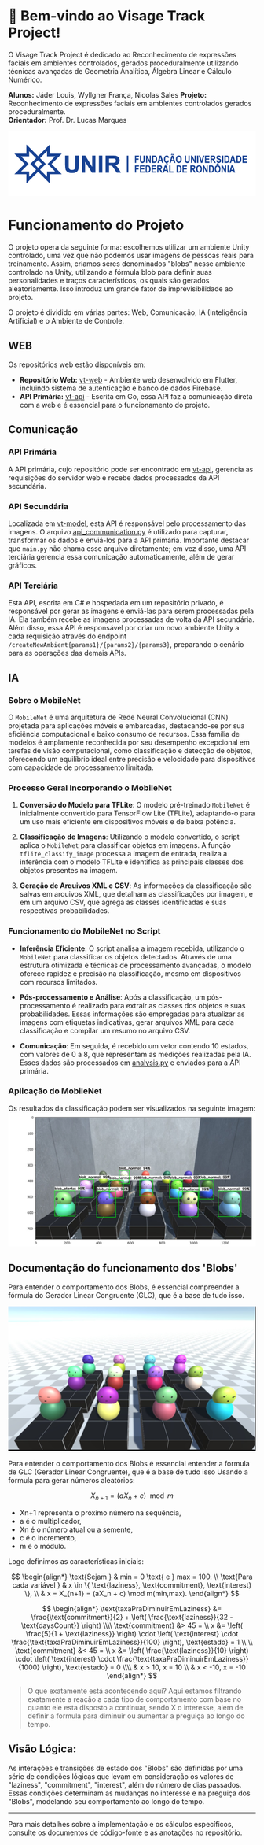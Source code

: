 # 👋 Bem-vindo ao Visage Track Project!

O Visage Track Project é dedicado ao Reconhecimento de expressões faciais em ambientes controlados, gerados proceduralmente utilizando técnicas avançadas de Geometria Analítica, Álgebra Linear e Cálculo Numérico.

**Alunos:** Jáder Louis, Wyllgner França, Nicolas Sales
**Projeto:** Reconhecimento de expressões faciais em ambientes controlados gerados proceduralmente.  
**Orientador:** Prof. Dr. Lucas Marques

![Perfil do Usuário](https://github.com/visagetrack-project/.github/blob/687927c5ac1b96ad2807e33c2aa88ed99c9fa6e5/profile/unir%201.png)
# Funcionamento do Projeto

O projeto opera da seguinte forma: escolhemos utilizar um ambiente Unity controlado, uma vez que não podemos usar imagens de pessoas reais para treinamento. Assim, criamos seres denominados "blobs" nesse ambiente controlado na Unity, utilizando a fórmula blob para definir suas personalidades e traços característicos, os quais são gerados aleatoriamente. Isso introduz um grande fator de imprevisibilidade ao projeto.

O projeto é dividido em várias partes: Web, Comunicação, IA (Inteligência Artificial) e o Ambiente de Controle.

## WEB

Os repositórios web estão disponíveis em:

- **Repositório Web:** [vt-web](https://github.com/visagetrack-project/vt-web.git) - Ambiente web desenvolvido em Flutter, incluindo sistema de autenticação e banco de dados Firebase.
- **API Primária:** [vt-api](https://github.com/visagetrack-project/vt-api.git) - Escrita em Go, essa API faz a comunicação direta com a web e é essencial para o funcionamento do projeto.

## Comunicação

### API Primária

A API primária, cujo repositório pode ser encontrado em [vt-api](https://github.com/visagetrack-project/vt-api.git), gerencia as requisições do servidor web e recebe dados processados da API secundária.

### API Secundária

Localizada em [vt-model](https://github.com/visagetrack-project/vt-model), esta API é responsável pelo processamento das imagens. O arquivo [api_communication.py](https://github.com/visagetrack-project/vt-model/blob/main/api_communication.py) é utilizado para capturar, transformar os dados e enviá-los para a API primária. Importante destacar que `main.py` não chama esse arquivo diretamente; em vez disso, uma API terciária gerencia essa comunicação automaticamente, além de gerar gráficos.

### API Terciária

Esta API, escrita em C# e hospedada em um repositório privado, é responsável por gerar as imagens e enviá-las para serem processadas pela IA. Ela também recebe as imagens processadas de volta da API secundária. Além disso, essa API é responsável por criar um novo ambiente Unity a cada requisição através do endpoint `/createNewAmbient{params1}/{params2}/{params3}`, preparando o cenário para as operações das demais APIs.

## IA

### Sobre o MobileNet

O `MobileNet` é uma arquitetura de Rede Neural Convolucional (CNN) projetada para aplicações móveis e embarcadas, destacando-se por sua eficiência computacional e baixo consumo de recursos. Essa família de modelos é amplamente reconhecida por seu desempenho excepcional em tarefas de visão computacional, como classificação e detecção de objetos, oferecendo um equilíbrio ideal entre precisão e velocidade para dispositivos com capacidade de processamento limitada.

### Processo Geral Incorporando o MobileNet

1. **Conversão do Modelo para TFLite**: O modelo pré-treinado `MobileNet` é inicialmente convertido para TensorFlow Lite (TFLite), adaptando-o para um uso mais eficiente em dispositivos móveis e de baixa potência.

2. **Classificação de Imagens**: Utilizando o modelo convertido, o script aplica o `MobileNet` para classificar objetos em imagens. A função `tflite_classify_image` processa a imagem de entrada, realiza a inferência com o modelo TFLite e identifica as principais classes dos objetos presentes na imagem.

3. **Geração de Arquivos XML e CSV**: As informações da classificação são salvas em arquivos XML, que detalham as classificações por imagem, e em um arquivo CSV, que agrega as classes identificadas e suas respectivas probabilidades.

### Funcionamento do MobileNet no Script

- **Inferência Eficiente**: O script analisa a imagem recebida, utilizando o `MobileNet` para classificar os objetos detectados. Através de uma estrutura otimizada e técnicas de processamento avançadas, o modelo oferece rapidez e precisão na classificação, mesmo em dispositivos com recursos limitados.

- **Pós-processamento e Análise**: Após a classificação, um pós-processamento é realizado para extrair as classes dos objetos e suas probabilidades. Essas informações são empregadas para atualizar as imagens com etiquetas indicativas, gerar arquivos XML para cada classificação e compilar um resumo no arquivo CSV.

- **Comunicação**: Em seguida, é recebido um vetor contendo 10 estados, com valores de 0 a 8, que representam as medições realizadas pela IA. Esses dados são processados em [analysis.py](https://github.com/visagetrack-project/vt-model/blob/main/analysis.py) e enviados para a API primária.

### Aplicação do MobileNet

Os resultados da classificação podem ser visualizados na seguinte imagem: ![blobs.jpeg](https://github.com/visagetrack-project/.github/blob/a0ad6ef25561d476ca5be027df0538b9d013afd8/profile/blobs.jpeg)


## Documentação do funcionamento dos 'Blobs'

Para entender o comportamento dos Blobs, é essencial compreender a fórmula do Gerador Linear Congruente (GLC), que é a base de tudo isso.

![Documento Blob](https://github.com/visagetrack-project/.github/blob/687927c5ac1b96ad2807e33c2aa88ed99c9fa6e5/profile/WhatsApp%20Image%202024-02-12%20at%2016.09.49.jpeg)

Para entender o comportamento dos Blobs é essencial entender a formula de GLC (Gerador Linear Congruente), que é a base de tudo isso
Usando a formula para gerar números aleatórios:

$$
X_{n+1} = (aX_n + c) \mod m
$$

- Xn+1​ representa o próximo número na sequência,
- a é o multiplicador,
- Xn​ é o número atual ou a semente,
- c é o incremento,
- m é o módulo.


Logo definimos as características iniciais:

$$
\begin{align*}
\text{Sejam } & min = 0 \text{ e } max = 100. \\
\text{Para cada variável } & x \in \{ \text{laziness}, \text{commitment}, \text{interest} \}, \\
& x = X_{n+1} = (aX_n + c) \mod m(min,max).
\end{align*}
$$

$$
\begin{align*}
\text{taxaPraDiminuirEmLaziness} &= \frac{\text{commitment}}{2} + \left( \frac{\text{laziness}}{32 - \text{daysCount}} \right) \\\\
\text{commitment} &> 45 =  \\
x &= \left( \frac{5}{1 + \text{laziness}} \right) \cdot \left( \text{interest} \cdot \frac{\text{taxaPraDiminuirEmLaziness}}{100} \right),  \text{estado} = 1 \\ \\
\text{commitment} &< 45 =  \\
x &= \left( \frac{\text{laziness}}{10} \right) \cdot \left( \text{interest} \cdot \frac{\text{taxaPraDiminuirEmLaziness}}{1000} \right), \text{estado} = 0 \\\\
& x > 10,  x = 10 \\
& x < -10,  x = -10 
\end{align*}
$$

> O que exatamente está acontecendo aqui? 
> Aqui estamos filtrando exatamente a reação a cada tipo de comportamento com base no quanto ele esta disposto a continuar, sendo X o interesse, alem de definir a formula para diminuir ou aumentar a preguiça ao longo do tempo.

## Visão Lógica:

As interações e transições de estado dos "Blobs" são definidas por uma série de condições lógicas que levam em consideração os valores de "laziness", "commitment", "interest", além do número de dias passados. Essas condições determinam as mudanças no interesse e na preguiça dos "Blobs", modelando seu comportamento ao longo do tempo.

---

Para mais detalhes sobre a implementação e os cálculos específicos, consulte os documentos de código-fonte e as anotações no repositório.

